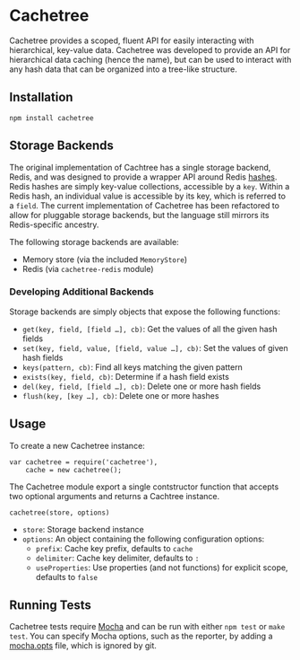# Cachetree

Cachetree provides a scoped, fluent API for easily interacting with hierarchical, key-value data.  Cachetree was developed to provide an API for hierarchical data caching (hence the name), but can be used to interact with any hash data that can be organized into a tree-like structure.

## Installation

    npm install cachetree

## Storage Backends

The original implementation of Cachtree has a single storage backend, Redis, and was designed to provide a wrapper API around Redis [hashes](http://redis.io/topics/data-types).  Redis hashes are simply key-value collections, accessible by a `key`.  Within a Redis hash, an individual value is accessible by its key, which is referred to a `field`.  The current implementation of Cachetree has been refactored to allow for pluggable storage backends, but the language still mirrors its Redis-specific ancestry.

The following storage backends are available:

* Memory store (via the included `MemoryStore`)
* Redis (via `cachetree-redis` module)

### Developing Additional Backends

Storage backends are simply objects that expose the following functions:

* `get(key, field, [field …], cb)`: Get the values of all the given hash fields 
* `set(key, field, value, [field, value …], cb)`: Set the values of given hash fields
* `keys(pattern, cb)`: Find all keys matching the given pattern
* `exists(key, field, cb)`: Determine if a hash field exists
* `del(key, field, [field …], cb)`: Delete one or more hash fields
* `flush(key, [key …], cb)`: Delete one or more hashes

## Usage

To create a new Cachetree instance:

```
var cachetree = require('cachetree'),
    cache = new cachetree();
```

The Cachetree module export a single contstructor function that accepts two optional arguments and returns a Cachtree instance.

`cachetree(store, options)`

* `store`: Storage backend instance
* `options`: An object containing the following configuration options:
    * `prefix`: Cache key prefix, defaults to `cache`
    * `delimiter`: Cache key delimiter, defaults to `:`
    * `useProperties`: Use properties (and not functions) for explicit scope, defaults to `false`

## Running Tests

Cachetree tests require [Mocha](http://visionmedia.github.com/mocha/) and can be run with either `npm test` or `make test`.  You can specify Mocha options, such as the reporter, by adding a [mocha.opts](http://visionmedia.github.com/mocha/#mocha.opts) file, which is ignored by git.
 